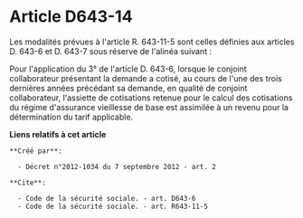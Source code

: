# Article D643-14

Les modalités prévues à l'article R. 643-11-5 sont celles définies aux articles D. 643-6 et D. 643-7 sous réserve de l'alinéa
suivant : 

Pour l'application du 3° de l'article D. 643-6, lorsque le conjoint collaborateur présentant la demande a cotisé, au cours de
l'une des trois dernières années précédant sa demande, en qualité de conjoint collaborateur, l'assiette de cotisations
retenue pour le calcul des cotisations du régime d'assurance vieillesse de base est assimilée à un revenu pour la
détermination du tarif applicable.

**Liens relatifs à cet article**

	**Créé par**:

	  - Décret n°2012-1034 du 7 septembre 2012 - art. 2

	**Cite**:

	  - Code de la sécurité sociale. - art. D643-6
	  - Code de la sécurité sociale. - art. R643-11-5
